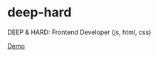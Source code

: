 # deep-hard
DEEP &amp; HARD: Frontend Developer (js, html, css)

[Demo](http://ec2-18-219-233-81.us-east-2.compute.amazonaws.com/)
